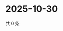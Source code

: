 # 2025-10-30

共 0 条

<!-- BEGIN BILIBILI -->
<!-- 最后更新时间 2025-10-30 04:10:55 +0800 -->

<!-- END BILIBILI -->